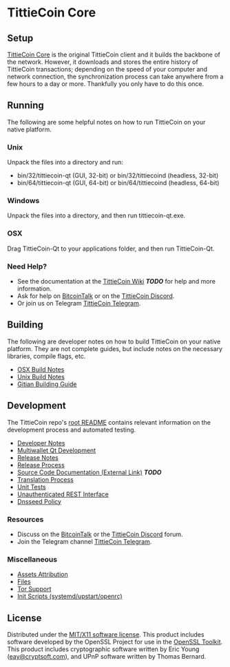 TittieCoin Core
=====================

Setup
---------------------
[TittieCoin Core](http://tittiecoin.com/wallet) is the original TittieCoin client and it builds the backbone of the network. However, it downloads and stores the entire history of TittieCoin transactions; depending on the speed of your computer and network connection, the synchronization process can take anywhere from a few hours to a day or more. Thankfully you only have to do this once.

Running
---------------------
The following are some helpful notes on how to run TittieCoin on your native platform.

### Unix

Unpack the files into a directory and run:

- bin/32/tittiecoin-qt (GUI, 32-bit) or bin/32/tittiecoind (headless, 32-bit)
- bin/64/tittiecoin-qt (GUI, 64-bit) or bin/64/tittiecoind (headless, 64-bit)

### Windows

Unpack the files into a directory, and then run tittiecoin-qt.exe.

### OSX

Drag TittieCoin-Qt to your applications folder, and then run TittieCoin-Qt.

### Need Help?

* See the documentation at the [TittieCoin Wiki](https://en.bitcoin.it/wiki/Main_Page) ***TODO***
for help and more information.
* Ask for help on [BitcoinTalk](https://bitcointalk.org/index.php?topic=437695.0) or on the [TittieCoin Discord](https://discordapp.com/invite/57bcjwB).
* Or join us on Telegram [TittieCoin Telegram](https://t.me/TittieCoin_Official).

Building
---------------------
The following are developer notes on how to build TittieCoin on your native platform. They are not complete guides, but include notes on the necessary libraries, compile flags, etc.

- [OSX Build Notes](build-osx.md)
- [Unix Build Notes](build-unix.md)
- [Gitian Building Guide](gitian-building.md)

Development
---------------------
The TittieCoin repo's [root README](https://github.com/TittieCoin-Project/TittieCoin/blob/master/README.md) contains relevant information on the development process and automated testing.

- [Developer Notes](developer-notes.md)
- [Multiwallet Qt Development](multiwallet-qt.md)
- [Release Notes](release-notes.md)
- [Release Process](release-process.md)
- [Source Code Documentation (External Link)](https://dev.visucore.com/bitcoin/doxygen/) ***TODO***
- [Translation Process](translation_process.md)
- [Unit Tests](unit-tests.md)
- [Unauthenticated REST Interface](REST-interface.md)
- [Dnsseed Policy](dnsseed-policy.md)

### Resources

* Discuss on the [BitcoinTalk](https://bitcointalk.org/index.php?topic=437695.0) or the [TittieCoin Discord](https://discordapp.com/invite/57bcjwB) forum.
* Join the Telegram channel [TittieCoin Telegram](https://t.me/TittieCoin_Official).

### Miscellaneous
- [Assets Attribution](assets-attribution.md)
- [Files](files.md)
- [Tor Support](tor.md)
- [Init Scripts (systemd/upstart/openrc)](init.md)

License
---------------------
Distributed under the [MIT/X11 software license](http://www.opensource.org/licenses/mit-license.php).
This product includes software developed by the OpenSSL Project for use in the [OpenSSL Toolkit](https://www.openssl.org/). This product includes
cryptographic software written by Eric Young ([eay@cryptsoft.com](mailto:eay@cryptsoft.com)), and UPnP software written by Thomas Bernard.
